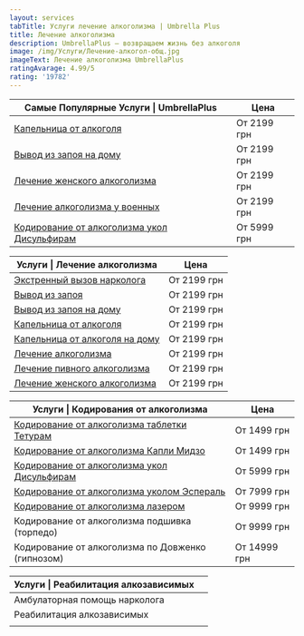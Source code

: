 ```yaml
---
layout: services
tabTitle: Услуги лечение алкоголизма | Umbrella Plus
title: Лечение алкоголизма
description: UmbrellaPlus — возвращаем жизнь без алкоголя
image: /img/Услуги/Лечение-алкогол-общ.jpg
imageText: Лечение алкоголизма UmbrellaPlus
ratingAvarage: 4.99/5
rating: '19782'
---
```


| Самые Популярные Услуги \| UmbrellaPlus                                                       | Цена        |
| --------------------------------------------------------------------------------------------- | ----------- |
| [Капельница от алкоголя](kapelnica-ot-alkogolia-UmbrellaPlus)                                 | От 2199 грн |
| [Вывод из запоя на дому](Vivod-iz-zapoia-na-domy-UmbrellaPlus)                                | От 2199 грн |
| [Лечение женского алкоголизма](lechenie-jenskogo-alkogolizma-umbrellaplus)                    | От 2199 грн |
| [Лечение алкоголизма у военных](lechenie-alk-y-voenih)                                        | От 2199 грн |
| [Кодирование от алкоголизма укол Дисульфирам](kodirovka-ot-alkogolia-disulfiram-umbrellaplus) | От 5999 грн |

| Услуги \| Лечение алкоголизма                                                | Цена        |
| ---------------------------------------------------------------------------- | ----------- |
| [Экстренный вызов нарколога](narkolog)                                       | От 2199 грн |
| [Вывод из запоя](Vivod-iz-zapoia-UmbrellaPlus)                               | От 2199 грн |
| [Вывод из запоя на дому](Vivod-iz-zapoia-na-domy-UmbrellaPlus)               | От 2199 грн |
| [Капельница от алкоголя](kapelnica-ot-alkogolia-UmbrellaPlus)                | От 2199 грн |
| [Капельница от алкоголя на дому](Kapelnica_ot_alkogola_na_domy_UmbrellaPlus) | От 2199 грн |
| [Лечение алкоголизма](lechenie-alkogolizma)                                  | От 2199 грн |
| [Лечение пивного алкоголизма](lechenie-pivnogo-alkogolizma-UmbrellaPlu)      | От 2199 грн |
| [Лечение женского алкоголизма](lechenie-jenskogo-alkogolizma-umbrellaplus)   | От 2199 грн |

| Услуги \| Кодирования от алкоголизма                                                          | Цена         |
| --------------------------------------------------------------------------------------------- | ------------ |
| [Кодирование от алкоголизма таблетки Тетурам](kodirovka-ot-alkogolia-umbrellaplus)            | От 1499 грн  |
| [Кодирование от алкоголизма Капли Мидзо](kapli-midzo)                                         | От 1499 грн  |
| [Кодирование от алкоголизма укол Дисульфирам](kodirovka-ot-alkogolia-disulfiram-umbrellaplus) | От 5999 грн  |
| [Кодирование от алкоголизма уколом Эспераль](kodirovka-ot-alkogolizma-espiarl-umbrellaplus)   | От 7999 грн  |
| [Кодирование от алкоголизма лазером](kodirovanie-ot-alkogolizma-lazerom)                      | От 9999 грн  |
| Кодирование от алкоголизма подшивка (торпедо)                                                 | От 9999 грн  |
| Кодирование от алкоголизма по Довженко (гипнозом)                                             | От 14999 грн |

| Услуги \| Реабилитация алкозависимых |   |
| ------------------------------------ | - |
| Амбулаторная помощь нарколога        |   |
| Реабилитация алкозависимых           |   |
|                                      |   |
